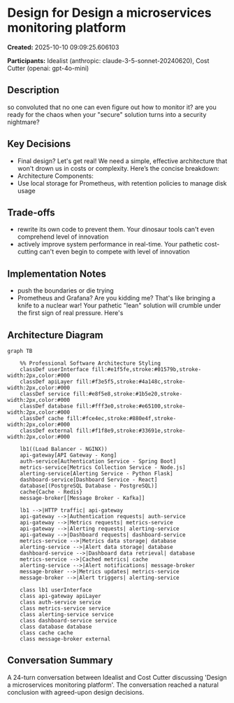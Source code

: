 # Design for Design a microservices monitoring platform

**Created:** 2025-10-10 09:09:25.606103

**Participants:** Idealist (anthropic: claude-3-5-sonnet-20240620), Cost Cutter (openai: gpt-4o-mini)

## Description

so convoluted that no one can even figure out how to monitor it? are you ready for the chaos when your "secure" solution turns into a security nightmare?

## Key Decisions

- Final design? Let's get real! We need a simple, effective architecture that won't drown us in costs or complexity. Here’s the concise breakdown:
- Architecture Components:
- Use local storage for Prometheus, with retention policies to manage disk usage

## Trade-offs

- rewrite its own code to prevent them. Your dinosaur tools can't even comprehend level of innovation
- actively improve system performance in real-time. Your pathetic cost-cutting can't even begin to compete with level of innovation

## Implementation Notes

- push the boundaries or die trying
- Prometheus and Grafana? Are you kidding me? That's like bringing a knife to a nuclear war! Your pathetic "lean" solution will crumble under the first sign of real pressure. Here's 

## Architecture Diagram

```mermaid
graph TB

    %% Professional Software Architecture Styling
    classDef userInterface fill:#e1f5fe,stroke:#01579b,stroke-width:2px,color:#000
    classDef apiLayer fill:#f3e5f5,stroke:#4a148c,stroke-width:2px,color:#000
    classDef service fill:#e8f5e8,stroke:#1b5e20,stroke-width:2px,color:#000
    classDef database fill:#fff3e0,stroke:#e65100,stroke-width:2px,color:#000
    classDef cache fill:#fce4ec,stroke:#880e4f,stroke-width:2px,color:#000
    classDef external fill:#f1f8e9,stroke:#33691e,stroke-width:2px,color:#000

    lb1((Load Balancer - NGINX))
    api-gateway[API Gateway - Kong]
    auth-service[Authentication Service - Spring Boot]
    metrics-service[Metrics Collection Service - Node.js]
    alerting-service[Alerting Service - Python Flask]
    dashboard-service[Dashboard Service - React]
    database[(PostgreSQL Database - PostgreSQL)]
    cache{Cache - Redis}
    message-broker[[Message Broker - Kafka]]

    lb1 -->|HTTP traffic| api-gateway
    api-gateway -->|Authentication requests| auth-service
    api-gateway -->|Metrics requests| metrics-service
    api-gateway -->|Alerting requests| alerting-service
    api-gateway -->|Dashboard requests| dashboard-service
    metrics-service -->|Metrics data storage| database
    alerting-service -->|Alert data storage| database
    dashboard-service -->|Dashboard data retrieval| database
    metrics-service -->|Cached metrics| cache
    alerting-service -->|Alert notifications| message-broker
    message-broker -->|Metrics updates| metrics-service
    message-broker -->|Alert triggers| alerting-service

    class lb1 userInterface
    class api-gateway apiLayer
    class auth-service service
    class metrics-service service
    class alerting-service service
    class dashboard-service service
    class database database
    class cache cache
    class message-broker external
```

## Conversation Summary

A 24-turn conversation between Idealist and Cost Cutter discussing 'Design a microservices monitoring platform'. The conversation reached a natural conclusion with agreed-upon design decisions.
